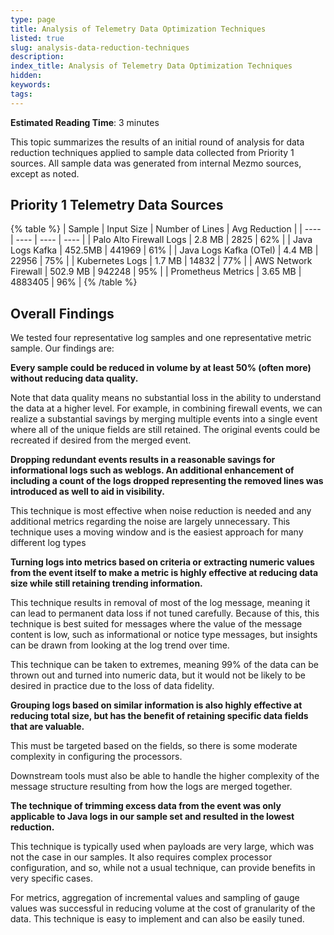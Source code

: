 ```yaml
---
type: page
title: Analysis of Telemetry Data Optimization Techniques
listed: true
slug: analysis-data-reduction-techniques
description: 
index_title: Analysis of Telemetry Data Optimization Techniques
hidden: 
keywords: 
tags: 
---
```


**Estimated Reading Time**: 3 minutes

This topic summarizes the results of an initial round of analysis for data reduction techniques applied to sample data collected from Priority 1 sources. All sample data was generated from internal Mezmo sources, except as noted. 

## Priority 1 Telemetry Data Sources

{% table %}
| Sample | Input Size | Number of Lines | Avg Reduction | 
| ---- | ---- | ---- | ---- | 
| Palo Alto Firewall Logs | 2.8 MB | 2825 | 62% | 
| Java Logs Kafka | 452.5MB | 441969 | 61% | 
| Java Logs Kafka (OTel) | 4.4 MB | 22956 | 75% | 
| Kubernetes Logs | 1.7 MB | 14832 | 77% | 
| AWS Network Firewall | 502.9 MB | 942248 | 95% | 
| Prometheus Metrics | 3.65 MB | 4883405 | 96% | 
{% /table %}

## Overall Findings

We tested four representative log samples and one representative metric sample. Our findings are:

**Every sample could be reduced in volume by at least 50% (often more) without reducing data quality.**

Note that data quality means no substantial loss in the ability to understand the data at a higher level. For example, in combining firewall events, we can realize a substantial savings by merging multiple events into a single event where all of the unique fields are still retained. The original events could be recreated if desired from the merged event.

**Dropping redundant events results in a reasonable savings for informational logs such as weblogs. An additional enhancement of including a count of the logs dropped representing the removed lines was introduced as well to aid in visibility.**

This technique is most effective when noise reduction is needed and any additional metrics regarding the noise are largely unnecessary. This technique uses a moving window and is the easiest approach for many different log types

**Turning logs into metrics based on criteria or extracting numeric values from the event itself to make a metric is highly effective at reducing data size while still retaining trending information.**

This technique results in removal of most of the log message, meaning it can lead to permanent data loss if not tuned carefully. Because of this, this technique is best suited for messages where the value of the message content is low, such as informational or notice type messages, but insights can be drawn from looking at the log trend over time.

This technique can be taken to extremes, meaning 99% of the data can be thrown out and turned into numeric data, but it would not be likely to be desired in practice due to the loss of data fidelity.

**Grouping logs based on similar information is also highly effective at reducing total size, but has the benefit of retaining specific data fields that are valuable.**

This must be targeted based on the fields, so there is some moderate complexity in configuring the processors. 

Downstream tools must also be able to handle the higher complexity of the message structure resulting from how the logs are merged together.

**The technique of trimming excess data from the event was only applicable to Java logs in our sample set and resulted in the lowest reduction.**

This technique is typically used when payloads are very large, which was not the case in our samples. It also requires complex processor configuration, and so, while not a usual technique, can provide benefits in very specific cases. 

For metrics, aggregation of incremental values and sampling of gauge values was successful in reducing volume at the cost of granularity of the data. This technique is easy to implement and can also be easily tuned.